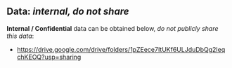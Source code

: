 ## Data: *internal, do not share*
**Internal / Confidential** data can be obtained below, *do not publicly share this data*:
* https://drive.google.com/drive/folders/1pZEece7ItUKf6ULJduDbQg2IeqchKEOQ?usp=sharing
